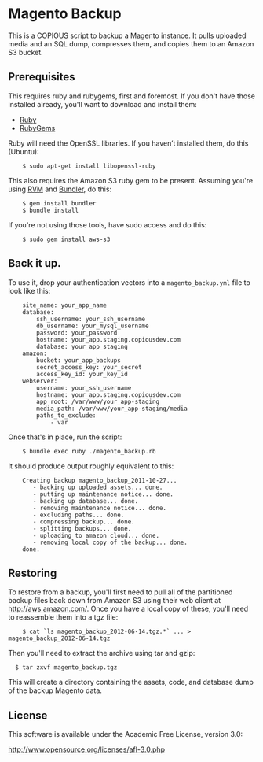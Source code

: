 Magento Backup
==============

This is a COPIOUS script to backup a Magento instance.  It pulls uploaded media and an SQL dump, compresses them, and copies them to an Amazon S3 bucket.

Prerequisites
-------------

This requires ruby and rubygems, first and foremost.  If you don't have those installed already, you'll want to download and install them:

* [Ruby](http://www.ruby-lang.org/en/)
* [RubyGems](https://rubygems.org/pages/download)

Ruby will need the OpenSSL libraries. If you haven’t installed them, do this (Ubuntu):

		$ sudo apt-get install libopenssl-ruby

This also requires the Amazon S3 ruby gem to be present.  Assuming you're using [RVM](http://beginrescueend.com/) and [Bundler](http://gembundler.com/), do this:

		$ gem install bundler
		$ bundle install

If you're not using those tools, have sudo access and do this:

		$ sudo gem install aws-s3

Back it up.
-----------

To use it, drop your authentication vectors into a `magento_backup.yml` file to look like this:

		site_name: your_app_name
		database:
		    ssh_username: your_ssh_username
		    db_username: your_mysql_username
		    password: your_password
		    hostname: your_app.staging.copiousdev.com
		    database: your_app_staging
		amazon:
		    bucket: your_app_backups
		    secret_access_key: your_secret
		    access_key_id: your_key_id
		webserver: 
		    username: your_ssh_username
		    hostname: your_app.staging.copiousdev.com
		    app_root: /var/www/your_app-staging
		    media_path: /var/www/your_app-staging/media
		    paths_to_exclude:
		        - var

Once that's in place, run the script:

		$ bundle exec ruby ./magento_backup.rb

It should produce output roughly equivalent to this:

		Creating backup magento_backup_2011-10-27...
		   - backing up uploaded assets... done.
		   - putting up maintenance notice... done.
		   - backing up database... done.
		   - removing maintenance notice... done.
		   - excluding paths... done.
		   - compressing backup... done.
		   - splitting backups... done.
		   - uploading to amazon cloud... done.
		   - removing local copy of the backup... done.
		done.

Restoring
---------

To restore from a backup, you'll first need to pull all of the partitioned backup files back down from Amazon S3 using their web client at http://aws.amazon.com/.  Once you have a local copy of these, you'll need to reassemble them into a tgz file:

		$ cat `ls magento_backup_2012-06-14.tgz.*` ... > magento_backup_2012-06-14.tgz

Then you'll need to extract the archive using tar and gzip:

	  $ tar zxvf magento_backup.tgz

This will create a directory containing the assets, code, and database dump of the backup Magento data.

License
-------

This software is available under the Academic Free License, version 3.0:

http://www.opensource.org/licenses/afl-3.0.php
